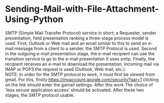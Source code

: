 # Sending-Mail-with-File-Attachment-Using-Python
SMTP (Simple Mail Transfer Protocol) service in short; a Requester, sender presentation, field presentation ranking  a three-stage process model is used. First; Outlook or Web mail and an email similar to this  to send an e-mail message from a client to a sender, the SMTP Protocol is used. Second  in the outgoing e-mail presentation stage, the e-mail recipient can use the transition service to go to the e-mail presentation 
It uses smtp. Finally, the recipient receives an e-mail to download the presentation, incoming mail via IMAP or POP3 
the request is used (Outlook, Web mail, etc.).            
NOTE: In order for the SMTP protocol to work, it must first be viewed from gmail. For this, firstly 
https://myaccount.google.com/security?gar=1 clicking on the link should enter the gamail settings. After this work 
The choice of 'less secure application access' should be activated. After these two stages, the SMTP protocol 
usable.
